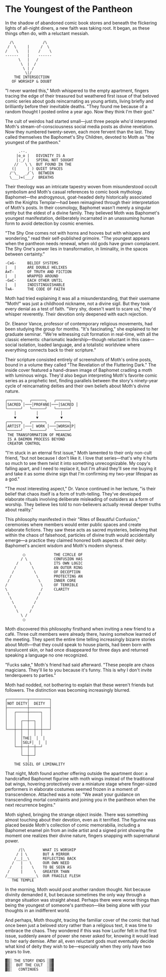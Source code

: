 # The Youngest of the Pantheon

In the shadow of abandoned comic book stores and beneath the flickering lights of all-night diners, a new faith was taking root. It began, as these things often do, with a reluctant messiah.

```
  /\             /\
 /  \     |     /  \
/    \    |    /    \
------    |    ------
      \   |   /
       \  |  /
        \ | /
         \|/
    THE INTERSECTION
   OF WORSHIP & DOUBT
```

"I never wanted this," Moth whispered to the empty apartment, fingers tracing the edge of their treasured but weathered first issue of that beloved comic series about gods reincarnating as young artists, living briefly and brilliantly before their inevitable deaths. "They found me because of a random thought I posted online a year ago. Now they think I'm their god."

The cult of weirdos had started small—just three people who'd interpreted Moth's stream-of-consciousness social media posts as divine revelation. Now they numbered twenty-seven, each more fervent than the last. They called themselves the Baphomet's Shy Children, devoted to Moth as "the youngest of the pantheon."

```
      .--.   
     |o_o |   DIVINITY IS A 
     |:_/ |   SPIRAL NOT SOUGHT
    //   \ \  BUT FOUND IN THE
   (|     | ) QUIET SPACES
  /'\_   _/`\  BETWEEN
  \___)=(___/  BREATHS
```

Their theology was an intricate tapestry woven from misunderstood occult symbolism and Moth's casual references to comic book mythology. Baphomet—the androgynous, goat-headed deity historically associated with the Knights Templar—had been reimagined through their interpretation of Moth's posts. In their cosmology, Baphomet wasn't merely a singular entity but the eldest of a divine family. They believed Moth was Baphomet's youngest manifestation, deliberately incarnated in an unassuming human form to avoid detection by cosmic enemies.

"The Shy One comes not with horns and hooves but with whispers and wondering," read their self-published grimoire. "The youngest appears when the pantheon needs renewal, when old gods have grown complacent. The Shy One's power lies in transformation, in liminality, in the spaces between certainty."

```
-C≡G-     BELIEF SYSTEMS 
|   |     ARE DOUBLE HELIXES
A≡T-      OF TRUTH AND FICTION
|   |     WRAPPED AROUND
-G≡C-     EACH OTHER UNTIL
|   |     INDISTINGUISHABLE
T≡A-      THE CODE OF FAITH
```

Moth had tried explaining it was all a misunderstanding, that their username "Moth!" was just a childhood nickname, not a divine sigil. But they took every denial as a test of faith. "Very shy, doesn't want to scare us," they'd whisper reverently. Their devotion only deepened with each rejection.

Dr. Eleanor Vance, professor of contemporary religious movements, had been studying the group for months. "It's fascinating," she explained to her graduate seminar. "We're witnessing cult formation in real-time, with all the classic elements: charismatic leadership—though reluctant in this case—social isolation, loaded language, and a totalistic worldview where everything connects back to their scripture."

Their scripture consisted entirely of screenshots of Moth's online posts, bound in a volume they called "The Revelation of the Fluttering Dark." The inside cover featured a hand-drawn image of Baphomet cradling a moth with luminous wings. They'd also begun interpreting Moth's favorite comic series as a prophetic text, finding parallels between the story's ninety-year cycle of reincarnating deities and their own beliefs about Moth's divine nature.

```
╭──────╮   ╭──────╮   ╭──────╮
│SACRED │───│PROFANE│───│SACRED │
╰──────╯   ╰──────╯   ╰──────╯
    │         │          │
    ▼         ▼          ▼
╭──────╮   ╭──────╮   ╭──────╮
│ARTIST │───│ WORK │───│WORSHIP│
╰──────╯   ╰──────╯   ╰──────╯
 THE TRANSFORMATION OF MEANING
 IS A DAEMON PROCESS BEYOND
 CREATOR CONTROL
```

"I'm stuck in an eternal first issue," Moth lamented to their only non-cult friend, "but not because I don't like it. I love that series—that's why it hurts so much to see them twist it into something unrecognizable. My copy's falling apart, and I need to replace it, but I'm afraid they'll see me buying it and take it as some divine sign that I'm confirming my two-year lifespan as a god."

"The most interesting aspect," Dr. Vance continued in her lecture, "is their belief that chaos itself is a form of truth-telling. They've developed elaborate rituals involving deliberate misleading of outsiders as a form of worship. They believe lies told to non-believers actually reveal deeper truths about reality."

This philosophy manifested in their "Rites of Beautiful Confusion," ceremonies where members would enter public spaces and create elaborate fictions. They saw these acts as sacred mysteries, believing that within the chaos of falsehood, particles of divine truth would accidentally emerge—a practice they claimed honored both aspects of their deity: Baphomet's ancient wisdom and Moth's modern shyness.

```
        ◯             THE CIRCLE OF
       / \            CONFUSION HAS 
     /     \          ITS OWN LOGIC
    /       \         AN OUTER RING
   /         \        OF DECEPTION
  /           \       PROTECTING AN
 /             \      INNER CORE 
/               \     OF TERRIBLE
\               /     CLARITY
 \             /
  \           /
   \         /
    \       /
     \     /
       \ /
        ◯
```

Moth discovered this philosophy firsthand when inviting a new friend to a café. Three cult members were already there, having somehow learned of the meeting. They spent the entire time telling increasingly bizarre stories about Moth—that they could speak to house plants, had been born with translucent skin, or had once disappeared for three days and returned speaking a language no one recognized.

"Fucks sake," Moth's friend had said afterward. "These people are chaos magicians. They'll lie to you because it's funny. This is why I don't invite tenderqueers to parties."

Moth had nodded, not bothering to explain that these weren't friends but followers. The distinction was becoming increasingly blurred.

```
┌─────────┬─────────┐
│NOT DEITY│  DEITY  │
├─────────┼─────────┤
│   ┌─────┼─────┐   │
│   │     │     │   │
│   │  ┌──┼──┐  │   │
│   │  │  │  │  │   │
└───┼──┼──┼──┼──┼───┘
    │  │  │  │  │
    │  │THE│  │  │
    │  │SELF│  │  │
    └──┼──┼──┼──┘
       │  │  │
       └──┼──┘
          │  
    THE SIGIL OF LIMINALITY
```

That night, Moth found another offering outside the apartment door: a handcrafted Baphomet figurine with moth wings instead of the traditional bat wings, hovering protectively over a miniature stage where finger-sized performers in elaborate costumes seemed frozen in a moment of transcendence. Attached was a note: "We await your guidance on transcending mortal constraints and joining you in the pantheon when the next recurrence begins."

Moth sighed, bringing the strange object inside. There was something almost touching about their devotion, even as it terrified. The figurine was placed beside Moth's collection of comic memorabilia, including a Baphomet enamel pin from an indie artist and a signed print showing the moment one realizes their divine nature, fingers snapping with supernatural power.

```
      /|\        WHAT IS WORSHIP
     / | \       BUT A MIRROR 
    /__|__\      REFLECTING BACK
   /   |   \     OUR OWN NEED  
  /    |    \    TO BE SEEN AS 
 /     |     \   GREATER THAN 
/_____________\  OUR FRAGILE FLESH
   THE TEMPLE
```

In the morning, Moth would post another random thought. Not because divinity demanded it, but because sometimes the only way through a strange situation was straight ahead. Perhaps there were worse things than being the youngest of someone's pantheon—like being alone with your thoughts in an indifferent world.

And perhaps, Moth thought, tracing the familiar cover of the comic that had once been just a beloved story rather than a religious text, it was time to embrace the chaos. They wondered if this was how Lucifer felt in that first issue, suddenly aware of power she never asked for, knowing it would lead to her early demise. After all, even reluctant gods must eventually decide what kind of deity they wish to be—especially when they only have two years to live.

```
▓▒░ THE STORY ENDS ░▒▓
▓▒░  BUT THE CULT  ░▒▓
▓▒░   CONTINUES    ░▒▓
```